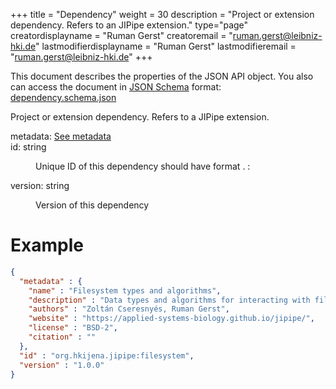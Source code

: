 +++
title = "Dependency"
weight = 30
description = "Project or extension dependency. Refers to an JIPipe extension."
type="page"
creatordisplayname = "Ruman Gerst"
creatoremail = "ruman.gerst@leibniz-hki.de"
lastmodifierdisplayname = "Ruman Gerst"
lastmodifieremail = "ruman.gerst@leibniz-hki.de"
+++



This document describes the properties of the JSON API object. You also can access
the document in [JSON Schema](https://json-schema.org/) format: [dependency.schema.json](https://applied-systems-biology.github.io/jipipe/schemas/dependency.schema.json)

<div class="panel-body">
 <section class="json-schema-description">
  <p>
   Project or extension dependency. Refers to a JIPipe extension.
  </p>
 </section>
 <section class="json-schema-properties">
  <dl>
   <dt data-property-name="metadata">
    <span class="json-property-name">
     metadata:
    </span>
    <span class="json-property-type">
     <a class="json-schema-ref" href="https://applied-systems-biology.github.io/jipipe/documentation-json-api/metadata">
      See metadata
     </a>
    </span>
    <span class="json-property-range" title="Value limits">
    </span>
    <span class="json-property-required">
    </span>
   </dt>
   <dd>
    <div class="json-inner-schema">
    </div>
   </dd>
   <dt data-property-name="id">
    <span class="json-property-name">
     id:
    </span>
    <span class="json-property-type">
     string
    </span>
    <span class="json-property-range" title="Value limits">
    </span>
    <span class="json-property-required">
    </span>
   </dt>
   <dd>
    <p>
     Unique ID of this dependency should have format
     <groupid>
      .
      <artifactid>
       :
       <extensionid>
       </extensionid>
      </artifactid>
     </groupid>
    </p>
    <div class="json-inner-schema">
    </div>
   </dd>
   <dt data-property-name="version">
    <span class="json-property-name">
     version:
    </span>
    <span class="json-property-type">
     string
    </span>
    <span class="json-property-range" title="Value limits">
    </span>
    <span class="json-property-required">
    </span>
   </dt>
   <dd>
    <p>
     Version of this dependency
    </p>
    <div class="json-inner-schema">
    </div>
   </dd>
  </dl>
 </section>
</div>



# Example

```json
{
  "metadata" : {
    "name" : "Filesystem types and algorithms",
    "description" : "Data types and algorithms for interacting with files and folders",
    "authors" : "Zoltán Cseresnyés, Ruman Gerst",
    "website" : "https://applied-systems-biology.github.io/jipipe/",
    "license" : "BSD-2",
    "citation" : ""
  },
  "id" : "org.hkijena.jipipe:filesystem",
  "version" : "1.0.0"
}
```
